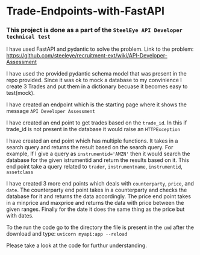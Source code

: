 # Trade-Endpoints-with-FastAPI

### This project is done as a part of the `SteelEye API Developer technical test`

I have used FastAPI and pydantic to solve the problem. Link to the problem: https://github.com/steeleye/recruitment-ext/wiki/API-Developer-Assessment

I have used the provided pydantic schema model that was present in the repo provided. Since it was ok to mock a database to my convinience I create 3 Trades and put them in a dictionary becuase it becomes easy to test(mock). 

I have created an endpoint which is the starting page where it shows the message `API Developer Assessment`

I have created an end point to get trades based on the `trade_id`. In this if trade_id is not present in the database it would raise an `HTTPException`

I have created an end point which has multiple functions. It takes in a search query and returns the result based on the search query. For example, If I give a query as `instrumentid='AMZN'` then it would search the database for the given istrumentid and return the results based on it. This end point take a query related to `trader`, `instrumentname`, `instrumentid`, `assetclass`

I have created 3 more end points which deals with `counterparty`, `price`, and `date`. The counterparty end point takes in a counterparty and checks the database for it and returns the data accordingly.
The price end point takes in a minprice and maxprice and returns the data with price between the given ranges. Finally for the date it does the same thing as the price but with dates.

To the run the code go to the directory the file is present in the `cmd` after the download and type: `uvicorn myapi:app --reload`

Please take a look at the code for furthur understanding.
